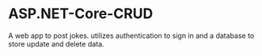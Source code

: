 # ASP.NET-Core-CRUD
A web app to post jokes. utilizes authentication to sign in and a database to store update and delete data.
